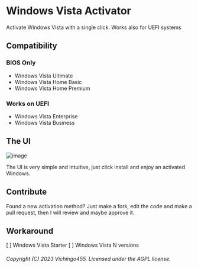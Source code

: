 # Windows Vista Activator
Activate Windows Vista with a single click. Works also for UEFI systems

## Compatibility

### BIOS Only
- Windows Vista Ultimate
- Windows Vista Home Basic
- Windows Vista Home Premium

### Works on UEFI
- Windows Vista Enterprise
- Windows Vista Business

## The UI
![image](https://user-images.githubusercontent.com/59311016/217870249-8e5785eb-803e-4909-b205-0f057ba6f36c.png)

The UI is very simple and intuitive, just click install and enjoy an activated Windows.

## Contribute
Found a new activation method? Just make a fork, edit the code and make a pull request, then I will review and maybe approve it.

## Workaround
[ ] Windows Vista Starter
[ ] Windows Vista N versions

###### Copyright (C) 2023 Vichingo455. Licensed under the AGPL license.
